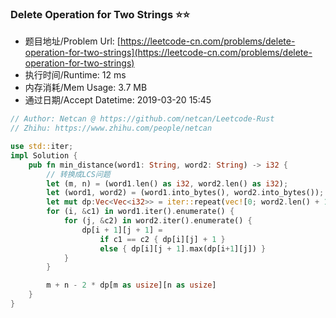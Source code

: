 ### Delete Operation for Two Strings :star::star:
- 题目地址/Problem Url: [https://leetcode-cn.com/problems/delete-operation-for-two-strings](https://leetcode-cn.com/problems/delete-operation-for-two-strings)
- 执行时间/Runtime: 12 ms 
- 内存消耗/Mem Usage: 3.7 MB
- 通过日期/Accept Datetime: 2019-03-20 15:45

```rust
// Author: Netcan @ https://github.com/netcan/Leetcode-Rust
// Zhihu: https://www.zhihu.com/people/netcan

use std::iter;
impl Solution {
    pub fn min_distance(word1: String, word2: String) -> i32 {
        // 转换成LCS问题
        let (m, n) = (word1.len() as i32, word2.len() as i32);
        let (word1, word2) = (word1.into_bytes(), word2.into_bytes());
        let mut dp:Vec<Vec<i32>> = iter::repeat(vec![0; word2.len() + 1]).take(word1.len() + 1).collect();
        for (i, &c1) in word1.iter().enumerate() {
            for (j, &c2) in word2.iter().enumerate() {
                dp[i + 1][j + 1] = 
                    if c1 == c2 { dp[i][j] + 1 }
                    else { dp[i][j + 1].max(dp[i+1][j]) }
            }
        }

        m + n - 2 * dp[m as usize][n as usize]
    }
}


```
